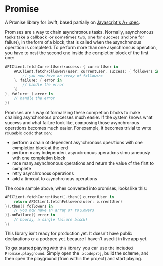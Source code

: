 # Promise

A Promise library for Swift, based partially on [Javascript's A+ spec](https://promisesaplus.com/).

Promises are a way to chain asynchronous tasks. Normally, asynchronous tasks take a callback (or sometimes two, one for success and one for failure), in the form of a block, that is called when the asynchronous operation is completed. To perform more than one asynchronous operation, you have to nest the second one inside the completion block of the first one:

```swift
APIClient.fetchCurrentUser(success: { currentUser in
    APIClient.fetchFollowers(user: currentUser, success: { followers in
        // you now have an array of followers
    }, failure: { error in
        // handle the error
    })
}, failure: { error in
    // handle the error
})
```

Promises are a way of formalizing these completion blocks to make chaining asynchronous processes much easier. If the system knows what success and what failure look like, composing those asynchronous operations becomes much easier.  For example, it becomes trivial to write reusable code that can:

* perform a chain of dependent asynchronous operations with one completion block at the end
* perform many independent asynchronous operations simultaneously with one completion block
* race many asynchronous operations and return the value of the first to complete
* retry asynchronous operations
* add a timeout to asynchronous operations

The code sample above, when converted into promises, looks like this:

```swift
APIClient.fetchCurrentUser().then({ currentUser in
    return APIClient.fetchFollowers(user: currentUser)
}).then({ followers in
    // you now have an array of followers
)}.onFailure({ error in
    // hooray, a single failure block!
})
```

This library isn't ready for production yet.  It doesn't have public declarations or a podspec yet, because I haven't used it in live app yet.

To get started playing with this library, you can use the included `Promise.playground`.  Simply open the `.xcodeproj`, build the scheme, and then open the playground (from within the project) and start playing.

